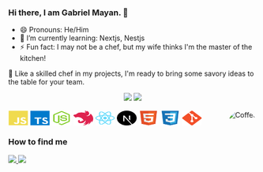 ### Hi there, I am Gabriel Mayan. 👋

- 😄 Pronouns: He/Him
- 🌱 I’m currently learning: Nextjs, Nestjs
- ⚡ Fun fact: I may not be a chef, but my wife thinks I'm the master of the kitchen!

🍲 Like a skilled chef in my projects, I'm ready to bring some savory ideas to the table for your team. 

<div align="center">
  <img height="150em" src="https://github-readme-stats.vercel.app/api?username=Gabriel-Mayan&count_private=true&show_icons=true&&theme=dark" />
  <img height="150em" src="https://github-readme-stats.vercel.app/api/top-langs/?username=Gabriel-Mayan&layout=compact&theme=dark"/>
</div>

</div>
<div style="display: inline_block"><br>
  <img align="center" alt="Mayan-Js" height="30" width="40" src="https://raw.githubusercontent.com/devicons/devicon/master/icons/javascript/javascript-plain.svg">
  <img align="center" alt="Mayan-Ts" height="30" width="40" src="https://raw.githubusercontent.com/devicons/devicon/master/icons/typescript/typescript-plain.svg">
  <img align="center" alt="Mayan-Node" height="30" width="40" src="https://raw.githubusercontent.com/devicons/devicon/master/icons/nodejs/nodejs-original.svg">
  <img align="center" alt="Mayan-Nest" height="30" width="40" src="https://raw.githubusercontent.com/devicons/devicon/master/icons/nestjs/nestjs-plain.svg">  
  <img align="center" alt="Mayan-React" height="30" width="40" src="https://raw.githubusercontent.com/devicons/devicon/master/icons/react/react-original.svg">  
  <img align="center" alt="Mayan-Next" height="30" width="40" src="https://raw.githubusercontent.com/devicons/devicon/master/icons/nextjs/nextjs-original.svg">
  <img align="center" alt="Mayan-HTML" height="30" width="40" src="https://raw.githubusercontent.com/devicons/devicon/master/icons/html5/html5-original.svg">
  <img align="center" alt="Mayan-CSS" height="30" width="40" src="https://raw.githubusercontent.com/devicons/devicon/master/icons/css3/css3-original.svg">
  <img align="center" alt="Mayan-Git" height="30" width="40" src="https://raw.githubusercontent.com/devicons/devicon/master/icons/git/git-original.svg">
  <img align="right" alt="Coffee" height="150" style="border-radius:50px;" src="https://i.pinimg.com/originals/aa/95/01/aa9501df489c885cce3f31b0fc6234ef.png">
</div>

### How to find me

<div>
  <a href="https://www.linkedin.com/in/gabriel-mayan/" target="_blank">
  <img src="https://img.shields.io/badge/LinkedIn-0077B5?style=for-the-badge&logo=linkedin&logoColor=white" /> 
  </a>  
  <a href="mailto:gabrielmayan.jobs@gmail.com" target="_blank">
    <img src="https://img.shields.io/badge/Gmail-D14836?style=for-the-badge&logo=gmail&logoColor=white" />
  </a>
</div>
